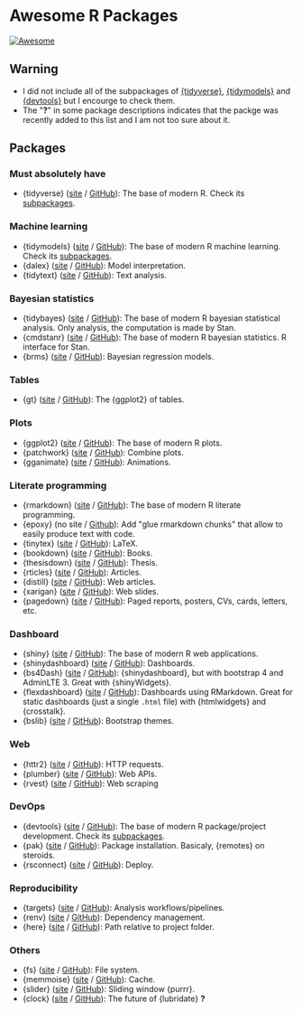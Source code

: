 # Awesome R Packages

[![Awesome](https://awesome.re/badge-flat.svg)](https://awesome.re)

## Warning

- I did not include all of the subpackages of [{tidyverse}](https://www.tidyverse.org/packages/), [{tidymodels}](https://www.tidymodels.org/packages/) and [{devtools}](https://devtools.r-lib.org/#conscious-uncoupling) but I encourge to check them.
- The "**?**" in some package descriptions indicates that the packge was recently added to this list and I am not too sure about it.

## Packages

### Must absolutely have
- {tidyverse} ([site](https://www.tidyverse.org) / [GitHub](https://github.com/tidyverse)): The base of modern R. Check its [subpackages](https://www.tidyverse.org/packages/).

### Machine learning
- {tidymodels} ([site](https://www.tidymodels.org/) / [GitHub](https://github.com/tidymodels)): The base of modern R machine learning. Check its [subpackages](https://www.tidymodels.org/packages/).
- {dalex} ([site](https://modeloriented.github.io/DALEX/) / [GitHub](https://github.com/ModelOriented/DALEX)): Model interpretation.
- {tidytext} ([site](https://github.com/juliasilge/tidytext) / [GitHub](https://juliasilge.github.io/tidytext/)): Text analysis.

### Bayesian statistics
- {tidybayes} ([site](https://mjskay.github.io/tidybayes/) / [GitHub](https://github.com/mjskay/tidybayes/)): The base of modern R bayesian statistical analysis. Only analysis, the computation is made by Stan.
- {cmdstanr} ([site](https://mc-stan.org/cmdstanr/) / [GitHub](https://github.com/stan-dev/cmdstanr)): The base of modern R bayesian statistics. R interface for Stan.
- {brms} ([site](https://paul-buerkner.github.io/brms/) / [GitHub](https://github.com/paul-buerkner/brms)): Bayesian regression models.

### Tables
- {gt} ([site](https://gt.rstudio.com) / [GitHub](https://github.com/rstudio/gt)): The {ggplot2} of tables.

### Plots
- {ggplot2} ([site](https://ggplot2.tidyverse.org) / [GitHub](https://github.com/tidyverse/ggplot2)): The base of modern R plots.
- {patchwork} ([site](https://patchwork.data-imaginist.com) / [GitHub](https://github.com/thomasp85/patchwork)): Combine plots.
- {gganimate} ([site](https://gganimate.com) / [GitHub](https://github.com/thomasp85/gganimate)): Animations.

### Literate programming
- {rmarkdown} ([site](https://rmarkdown.rstudio.com) / [GitHub](https://github.com/rstudio/rmarkdown)): The base of modern R literate programming.
- {epoxy} (no site / [Github](https://github.com/gadenbuie/epoxy)): Add "glue rmarkdown chunks" that allow to easily produce text with code.
- {tinytex} ([site](https://yihui.org/tinytex/) / [GitHub](https://github.com/yihui/tinytex)): LaTeX.
- {bookdown} ([site](https://bookdown.org) / [GitHub](https://github.com/rstudio/bookdown)): Books.
- {thesisdown} ([site](https://ismayc.github.io/thesisdown/) / [GitHub](https://github.com/ismayc/thesisdown)): Thesis.
- {rticles} ([site](https://bookdown.org/yihui/rmarkdown/journals.html) / [GitHub](https://github.com/rstudio/rticles)): Articles.
- {distill} ([site](https://rstudio.github.io/distill/) / [GitHub](https://github.com/rstudio/distill)): Web articles.
- {xarigan} ([site](https://slides.yihui.org/xaringan/) / [GitHub](https://github.com/yihui/xaringan)): Web slides.
- {pagedown} ([site](https://pagedown.rbind.io) / [GitHub](https://github.com/rstudio/pagedown)): Paged reports, posters, CVs, cards, letters, etc.

### Dashboard
- {shiny} ([site](https://shiny.rstudio.com) / [GitHub](https://github.com/rstudio/shiny)): The base of modern R web applications.
- {shinydashboard} ([site](https://rstudio.github.io/shinydashboard/) / [GitHub](https://github.com/rstudio/shinydashboard)): Dashboards.
- {bs4Dash} ([site](https://rinterface.github.io/bs4Dash/) / [GitHub](https://github.com/RinteRface/bs4Dash)): {shinydashboard}, but with bootstrap 4 and AdminLTE 3. Great with {shinyWidgets}.
- {flexdashboard} ([site](https://rmarkdown.rstudio.com/flexdashboard/) / [GitHub](https://github.com/rstudio/flexdashboard)): Dashboards using RMarkdown. Great for static dashboards (just a single `.html` file) with {htmlwidgets} and {crosstalk}.
- {bslib} ([site](https://rstudio.github.io/bslib/) / [GitHub](https://github.com/rstudio/shiny)): Bootstrap themes.

### Web
- {httr2} ([site](https://httr2.r-lib.org/) / [GitHub](https://github.com/r-lib/httr2)): HTTP requests.
- {plumber} ([site](https://www.rplumber.io) / [GitHub](https://github.com/rstudio/plumber)): Web APIs.
- {rvest} ([site](https://rvest.tidyverse.org/index.html) / [GitHub](https://github.com/tidyverse/rvest)): Web scraping

### DevOps
- {devtools} ([site](https://devtools.r-lib.org) / [GitHub](https://github.com/r-lib/devtools)): The base of modern R package/project development. Check its [subpackages](https://devtools.r-lib.org/#conscious-uncoupling).
- {pak} ([site](https://pak.r-lib.org/) / [GitHub](https://github.com/r-lib/pak)): Package installation. Basicaly, {remotes} on steroids.
- {rsconnect} ([site](https://rstudio.github.io/rsconnect/) / [GitHub](https://github.com/rstudio/rsconnect)): Deploy.

### Reproducibility
- {targets} ([site](https://docs.ropensci.org/targets/) / [GitHub](https://github.com/ropensci/targets)): Analysis workflows/pipelines.
- {renv} ([site](https://rstudio.github.io/renv) / [GitHub](https://github.com/rstudio/renv)): Dependency management.
- {here} ([site](https://here.r-lib.org) / [GitHub](https://github.com/r-lib/here)): Path relative to project folder.

### Others
- {fs} ([site](https://fs.r-lib.org) / [GitHub](https://github.com/r-lib/fs)): File system.
- {memmoise} ([site](https://memoise.r-lib.org) / [GitHub](https://github.com/r-lib/memoise)): Cache.
- {slider} ([site](https://davisvaughan.github.io/slider/) / [GitHub](https://github.com/DavisVaughan/slider)): Sliding window {purrr}.
- {clock} ([site](https://clock.r-lib.org/) / [GitHub](https://github.com/r-lib/clock)): The future of {lubridate} **?**

